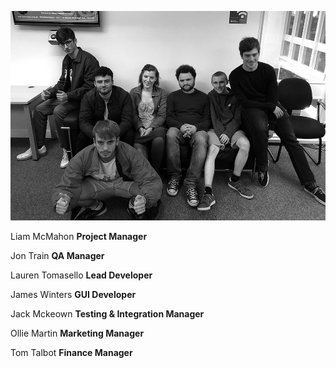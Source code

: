 ![](photos/team.jpg)

Liam McMahon
**Project Manager**

Jon Train
**QA Manager**

Lauren Tomasello
**Lead Developer**

James Winters
**GUI Developer**

Jack Mckeown
**Testing & Integration Manager**

Ollie Martin
**Marketing Manager**

Tom Talbot
**Finance Manager**
